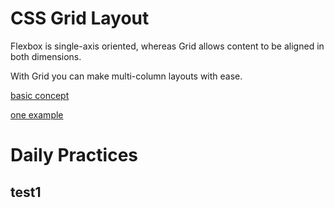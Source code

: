 # CSS Grid Layout

Flexbox is single-axis oriented, whereas Grid allows content to be aligned in both dimensions.

With Grid you can make multi-column layouts with ease.

[basic concept](https://developer.mozilla.org/en-US/docs/Web/CSS/CSS_Grid_Layout/Basic_Concepts_of_Grid_Layout)

[one example](https://cloudfour.com/thinks/first-css-grid-layout/)

# Daily Practices
## test1